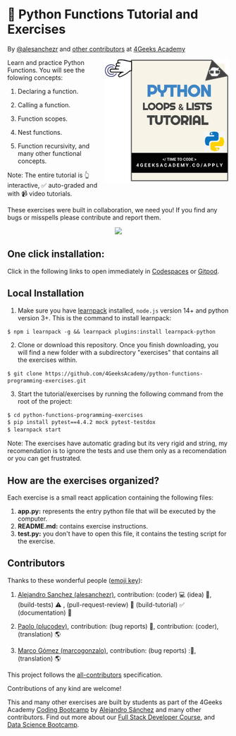 <!-- hide -->
# 🐍 Python Functions Tutorial and Exercises

By <a href="https://twitter.com/alesanchezr">@alesanchezr</a> and <a href="https://github.com/4GeeksAcademy/python-functions-programming-exercises/graphs/contributors">other contributors</a> at <a href="http://4geeksacademy.com/">4Geeks Academy</a>

<a href="https://4geeks.com/interactive-exercise/python-function-exercises"><img height="280" align="right" src="https://raw.githubusercontent.com/4GeeksAcademy/python-lists-loops-programming-exercises/master/python-lp-badge.png"></a>
<!-- endhide -->
Learn and practice Python Functions. You will see the folowing concepts:

1. Declaring a function.

2. Calling a function.

3. Function scopes. 

4. Nest functions.

5. Function recursivity, and many other functional concepts. 

Note: The entire tutorial is 👆 interactive, ✅ auto-graded and with 📹 video tutorials.

These exercises were built in collaboration, we need you! If you find any bugs or misspells please contribute and report them.

<p align="center">
  <a href="https://www.youtube.com/watch?v=GjQEotj3t6Y&list=PLCVs_S8Skwp9_apbj_ls2euakDALiWqSN"><img src="https://github.com/4GeeksAcademy/python-beginner-programming-exercises/blob/master/python-intro.gif?raw=true"></a>
</p>

<!-- hide -->
## One click installation:

Click in the following links to open immediately in [Codespaces](https://codespaces.new/?repo=4GeeksAcademy/python-functions-programming-exercises) or [Gitpod](https://gitpod.io#https://github.com/4GeeksAcademy/python-functions-programming-exercises.git).

## Local Installation

1) Make sure you have [learnpack](https://learnpack.co) installed, `node.js` version 14+ and python version 3+. This is the command to install learnpack:

```
$ npm i learnpack -g && learnpack plugins:install learnpack-python
```

2) Clone or download this repository. Once you finish downloading, you will find a new folder with a subdirectory "exercises" that contains all the exercises within.

```
$ git clone https://github.com/4GeeksAcademy/python-functions-programming-exercises.git
```

3) Start the tutorial/exercises by running the following command from the root of the project:

```sh
$ cd python-functions-programming-exercises
$ pip install pytest==4.4.2 mock pytest-testdox
$ learnpack start
```

Note: The exercises have automatic grading but its very rigid and string, my recomendation is to ignore the tests and use them only as a recomendation or you can get frustrated.

<!-- endhide -->
## How are the exercises organized?

Each exercise is a small react application containing the following files:

1. **app.py:** represents the entry python file that will be executed by the computer.
2. **README.md:** contains exercise instructions.
3. **test.py:** you don't have to open this file, it contains the testing script for the exercise.

## Contributors

Thanks to these wonderful people ([emoji key](https://github.com/kentcdodds/all-contributors#emoji-key)):

1. [Alejandro Sanchez (alesanchezr)](https://github.com/alesanchezr), contribution: (coder) 💻  (idea) 🤔, (build-tests) ⚠️ , (pull-request-review) 👀 (build-tutorial) ✅ (documentation) 📖

2. [Paolo (plucodev)](https://github.com/plucodev), contribution: (bug reports) 🐛, contribution: (coder), (translation) 🌎

3. [Marco Gómez (marcogonzalo)](https://github.com/marcogonzalo), contribution: (bug reports) :🐛, (translation) 🌎


This project follows the [all-contributors](https://github.com/kentcdodds/all-contributors) specification.

Contributions of any kind are welcome!

This and many other exercises are built by students as part of the 4Geeks Academy [Coding Bootcamp](https://4geeksacademy.com/us/coding-bootcamp) by [Alejandro Sánchez](https://twitter.com/alesanchezr) and many other contributors. Find out more about our [Full Stack Developer Course](https://4geeksacademy.com/us/coding-bootcamps/part-time-full-stack-developer), and  [Data Science Bootcamp](https://4geeksacademy.com/us/coding-bootcamps/datascience-machine-learning).
